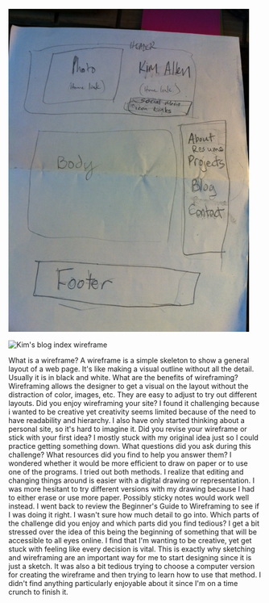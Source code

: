 ![Kim's home index wireframe](week-2/wireframe-index.jpg)

![Kim's blog index wireframe](week2/wireframe-blog-index.png)

What is a wireframe?
A wireframe is a simple skeleton to show a general layout of a web page. It's like making a visual outline without all the detail.  Usually it is in black and white.
What are the benefits of wireframing?
Wireframing allows the designer to get a visual on the layout without the distraction of color, images, etc.  They are easy to adjust to try out different layouts.
Did you enjoy wireframing your site?
I found it challenging because i wanted to be creative yet creativity seems limited because of the need to have readability and hierarchy.  I also have only started thinking about a personal site, so it's hard to imagine it.
Did you revise your wireframe or stick with your first idea?
I mostly stuck with my original idea just so I could practice getting something down.
What questions did you ask during this challenge? What resources did you find to help you answer them?
I wondered whether it would be more efficient to draw on paper or to use one of the programs. I tried out both methods.  I realize that editing and changing things around is easier with a digital drawing or representation.  I was more hesitant to try different versions with my drawing because I had to either erase or use more paper.  Possibly sticky notes would work well instead.  I went back to review the Beginner's Guide to Wireframing to see if  I was doing it right.  I wasn't sure how much detail to go into.
Which parts of the challenge did you enjoy and which parts did you find tedious?
I get a bit stressed over the idea of this being the beginning of something that will be accessible to all eyes online.  I find that I'm wanting to be creative, yet get stuck with feeling like every decision is vital.  This is exactly why sketching and wireframing are an important way for me to start designing since it is just a sketch.  It was also a bit tedious trying to choose a computer version for creating the wireframe and then trying to learn how to use that method.  I didn't find anything particularly enjoyable about it since I'm on a time crunch to finish it.  